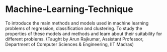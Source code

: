 # Machine-Learning-Technique
To introduce the main methods and models used in machine learning problems of regression, classification and clustering. To study the properties of these models and methods and learn about their suitability for different problems. (Taught by Arun Rajkumar, Assistant Professor, Department of Computer Sciences & Engineering, IIT Madras)
